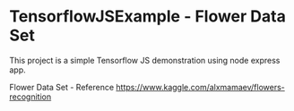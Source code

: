# TensorflowJSExample - Flower Data Set

This project is a simple Tensorflow JS demonstration using node express app. 

Flower Data Set - Reference 
https://www.kaggle.com/alxmamaev/flowers-recognition